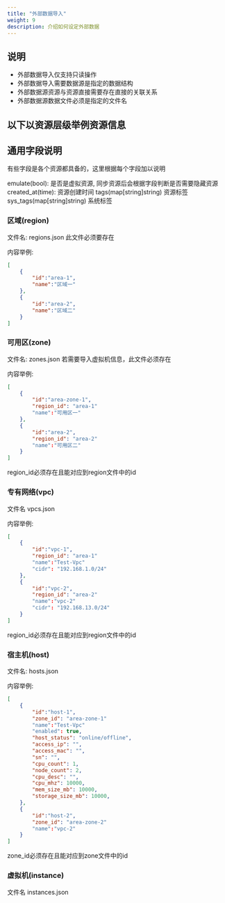 ```yaml
---
title: "外部数据导入"
weight: 9
description: 介绍如何设定外部数据
---
```


## 说明
- 外部数据导入仅支持只读操作
- 外部数据导入需要数据源是指定的数据结构
- 外部数据源资源与资源直接需要存在直接的关联关系
- 外部数据源数据文件必须是指定的文件名

## 以下以资源层级举例资源信息

## 通用字段说明

有些字段是各个资源都具备的，这里根据每个字段加以说明

emulate(bool): 是否是虚拟资源, 同步资源后会根据字段判断是否需要隐藏资源
created_at(time): 资源创建时间
tags(map[string]string) 资源标签
sys_tags(map[string]string) 系统标签


### 区域(region)

文件名: regions.json
此文件必须要存在

内容举例:
```json
[
    {
        "id":"area-1",
        "name":"区域一"
    },
    {
        "id":"area-2",
        "name":"区域二"
    }
]
```

### 可用区(zone)

文件名: zones.json
若需要导入虚拟机信息，此文件必须存在

内容举例:
```json
[
    {
        "id":"area-zone-1",
        "region_id": "area-1"
        "name":"可用区一"
    },
    {
        "id":"area-2",
        "region_id": "area-2"
        "name":"可用区二"
    }
]
```

region_id必须存在且能对应到region文件中的id

### 专有网络(vpc)

文件名 vpcs.json

内容举例:
```json
[
    {
        "id":"vpc-1",
        "region_id": "area-1"
        "name":"Test-Vpc"
        "cidr": "192.168.1.0/24"
    },
    {
        "id":"vpc-2",
        "region_id": "area-2"
        "name":"vpc-2"
        "cidr": "192.168.13.0/24"
    }
]
```

region_id必须存在且能对应到region文件中的id

### 宿主机(host)

文件名: hosts.json

内容举例:
```json
[
    {
        "id":"host-1",
        "zone_id": "area-zone-1"
        "name":"Test-Vpc"
        "enabled": true,
        "host_status": "online/offline",
        "access_ip": "",
        "access_mac": "",
        "sn": "",
        "cpu_count": 1,
        "node_count": 2,
        "cpu_desc": "",
        "cpu_mhz": 10000,
        "mem_size_mb": 10000,
        "storage_size_mb": 10000,
    },
    {
        "id":"host-2",
        "zone_id": "area-zone-2"
        "name":"vpc-2"
    }
]
```

zone_id必须存在且能对应到zone文件中的id


### 虚拟机(instance)

文件名 instances.json
